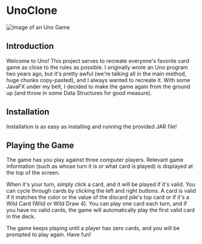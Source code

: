 # UnoClone

![Image of an Uno Game](https://i.imgur.com/eMuDe6Y.png)

## Introduction

Welcome to Uno!  This project serves to recreate everyone's favorite card game as close to the rules as possible.  I originally wrote an Uno program two years ago, but it's pretty awful (we're talking all in the main method, huge chunks copy-pasted), and I always wanted to recreate it.  With some JavaFX under my belt, I decided to make the game again from the ground up (and throw in some Data Structures for good measure).

## Installation

Installation is as easy as installing and running the provided JAR file!

## Playing the Game

The game has you play against three computer players.  Relevant game information (such as whose turn it is or what card is played) is displayed at the top of the screen.

When it's your turn, simply click a card, and it will be played if it's valid.  You can cycle through cards by clicking the left and right buttons.  A card is valid if it matches the color or the value of the discard pile's top card or if it's a Wild Card (Wild or Wild Draw 4).  You can play one card each turn, and if you have no valid cards, the game will automatically play the first valid card in the deck.

The game keeps playing until a player has zero cards, and you will be prompted to play again.  Have fun!
